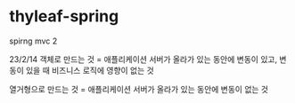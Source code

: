 # thyleaf-spring

spirng mvc 2 


23/2/14
객체로 만드는 것 = 애플리케이션 서버가 올라가 있는 동안에 변동이 있고, 변동이 있을 때 비즈니스 로직에 영향이 없는 것

열거형으로 만드는 것 = 애플리케이션 서버가 올라가 있는 동안에 변동이 없는 것
